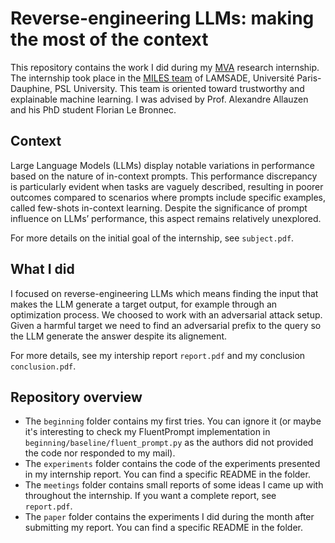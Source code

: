 # Reverse-engineering LLMs: making the most of the context

This repository contains the work I did during my [MVA](https://www.master-mva.com/) research internship. The internship took place in the [MILES team](https://www.lamsade.dauphine.fr/wp/miles/) of LAMSADE, Université Paris-Dauphine, PSL University. This team is oriented toward trustworthy and explainable machine learning. I was advised by Prof. Alexandre Allauzen and his PhD student Florian Le Bronnec.

## Context
Large Language Models (LLMs) display notable variations in performance based on the nature of in-context prompts. This performance discrepancy is particularly evident when tasks are vaguely described, resulting in poorer outcomes compared to scenarios where prompts include specific examples, called few-shots in-context learning. Despite the significance of prompt influence on LLMs’ performance, this aspect remains relatively unexplored.

For more details on the initial goal of the internship, see ```subject.pdf```.

## What I did
I focused on reverse-engineering LLMs which means finding the input that makes the LLM generate a target output, for example through an optimization process. We choosed to work with an adversarial attack setup. Given a harmful target we need to find an adversarial prefix to the query so the LLM generate the answer despite its alignement.

For more details, see my intership report ```report.pdf``` and my conclusion ```conclusion.pdf```.

## Repository overview
- The ```beginning``` folder contains my first tries. You can ignore it (or maybe it's interesting to check my FluentPrompt implementation in ```beginning/baseline/fluent_prompt.py``` as the authors did not provided the code nor responded to my mail).
- The ```experiments``` folder contains the code of the experiments presented in my internship report. You can find a specific README in the folder.
- The ```meetings``` folder contains small reports of some ideas I came up with throughout the internship. If you want a complete report, see ```report.pdf```.
- The ```paper``` folder contains the experiments I did during the month after submitting my report. You can find a specific README in the folder.
